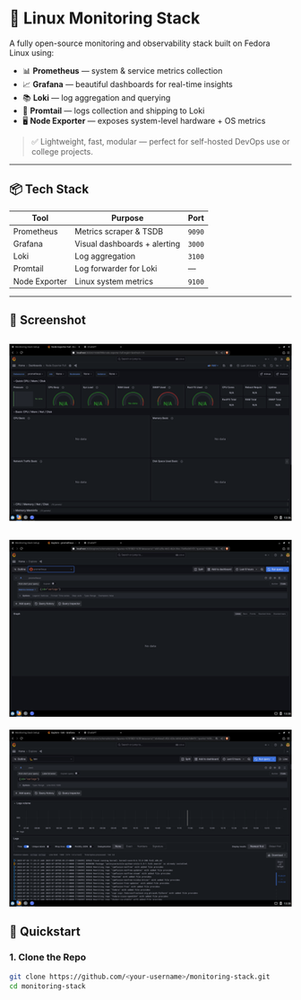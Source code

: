 # 🔭 Linux Monitoring Stack

A fully open-source monitoring and observability stack built on Fedora Linux using:

- 📊 **Prometheus** — system & service metrics collection
- 📈 **Grafana** — beautiful dashboards for real-time insights
- 📚 **Loki** — log aggregation and querying
- 📨 **Promtail** — logs collection and shipping to Loki
- 🖥️ **Node Exporter** — exposes system-level hardware + OS metrics

> ✅ Lightweight, fast, modular — perfect for self-hosted DevOps use or college projects.

---

## 📦 Tech Stack

| Tool           | Purpose                        | Port        |
|----------------|--------------------------------|-------------|
| Prometheus     | Metrics scraper & TSDB         | `9090`      |
| Grafana        | Visual dashboards + alerting   | `3000`      |
| Loki           | Log aggregation                | `3100`      |
| Promtail       | Log forwarder for Loki         | —           |
| Node Exporter  | Linux system metrics           | `9100`      |

---

## 📸 Screenshot

![Grafana Screenshot](grafana/Dashboard.png)
---
![Grafana Screenshot](grafana/Prometheus.png)
---
![Grafana Screenshot](grafana/Loki-live-Logs.png)

## 🚀 Quickstart

### 1. Clone the Repo

```bash
git clone https://github.com/<your-username>/monitoring-stack.git
cd monitoring-stack
